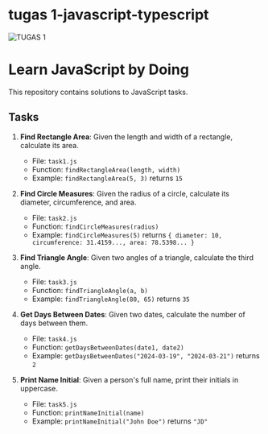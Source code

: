 # tugas 1-javascript-typescript  
![TUGAS 1](https://github.com/user-attachments/assets/810acedd-b5d6-4130-88cc-ef72bfa56490)
# Learn JavaScript by Doing

This repository contains solutions to JavaScript tasks.

## Tasks

1. **Find Rectangle Area**: Given the length and width of a rectangle, calculate its area.
   - File: `task1.js`
   - Function: `findRectangleArea(length, width)`
   - Example: `findRectangleArea(5, 3)` returns `15`

2. **Find Circle Measures**: Given the radius of a circle, calculate its diameter, circumference, and area.
   - File: `task2.js`
   - Function: `findCircleMeasures(radius)`
   - Example: `findCircleMeasures(5)` returns `{ diameter: 10, circumference: 31.4159..., area: 78.5398... }`

3. **Find Triangle Angle**: Given two angles of a triangle, calculate the third angle.
   - File: `task3.js`
   - Function: `findTriangleAngle(a, b)`
   - Example: `findTriangleAngle(80, 65)` returns `35`

4. **Get Days Between Dates**: Given two dates, calculate the number of days between them.
   - File: `task4.js`
   - Function: `getDaysBetweenDates(date1, date2)`
   - Example: `getDaysBetweenDates("2024-03-19", "2024-03-21")` returns `2`

5. **Print Name Initial**: Given a person's full name, print their initials in uppercase.
   - File: `task5.js`
   - Function: `printNameInitial(name)`
   - Example: `printNameInitial("John Doe")` returns `"JD"`
